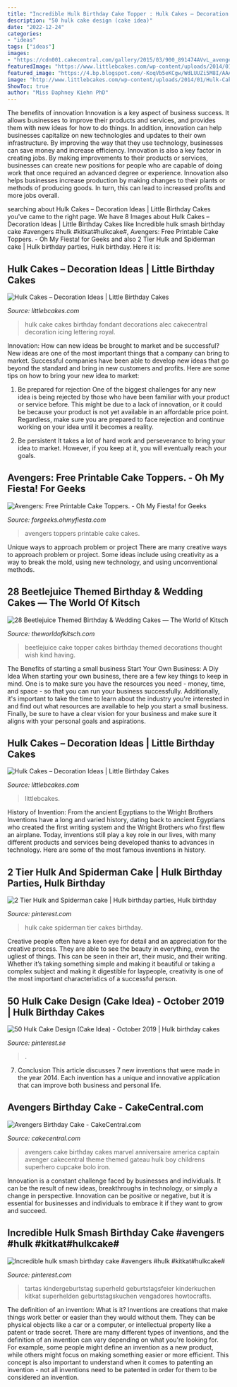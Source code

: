 ```yaml
---
title: "Incredible Hulk Birthday Cake Topper : Hulk Cakes – Decoration Ideas"
description: "50 hulk cake design (cake idea)"
date: "2022-12-24"
categories:
- "ideas"
tags: ["ideas"]
images:
- "https://cdn001.cakecentral.com/gallery/2015/03/900_891474AVvL_avengers-birthday-cake.jpg"
featuredImage: "https://www.littlebcakes.com/wp-content/uploads/2014/01/Hulk-Cake-Ideas.jpg"
featured_image: "https://4.bp.blogspot.com/-KoqVb5eKCgw/WdLUUZi5M8I/AAAAAAAHzhs/-tFrDcdZ1t4CAY1yr8Y3eZ-3N2cvqvwjQCLcBGAs/s1600/avengers-free-printable-toppers-for-cakes-039.jpg"
image: "http://www.littlebcakes.com/wp-content/uploads/2014/01/Hulk-Cakes-Images.jpg"
ShowToc: true
author: "Miss Daphney Kiehn PhD"
---
```



The benefits of innovation
Innovation is a key aspect of business success. It allows businesses to improve their products and services, and provides them with new ideas for how to do things. In addition, innovation can help businesses capitalize on new technologies and updates to their own infrastructure. By improving the way that they use technology, businesses can save money and increase efficiency.
Innovation is also a key factor in creating jobs. By making improvements to their products or services, businesses can create new positions for people who are capable of doing work that once required an advanced degree or experience. Innovation also helps businesses increase production by making changes to their plants or methods of producing goods. In turn, this can lead to increased profits and more jobs overall.

	

		
searching about Hulk Cakes – Decoration Ideas | Little Birthday Cakes you've came to the right page. We have 8 Images about Hulk Cakes – Decoration Ideas | Little Birthday Cakes like Incredible hulk smash birthday cake #avengers #hulk #kitkat#hulkcake#, Avengers: Free Printable Cake Toppers. - Oh My Fiesta! for Geeks and also 2 Tier Hulk and Spiderman cake | Hulk birthday parties, Hulk birthday. Here it is:
		
    
## Hulk Cakes – Decoration Ideas | Little Birthday Cakes

<img loading=lazy src="http://www.littlebcakes.com/wp-content/uploads/2014/01/Hulk-Cakes-Images.jpg" onerror="this.onerror=null;this.src='https://tse2.mm.bing.net/th?id=OIP.3gz4VSB62_nW-DR3VVBRRwHaJ4&amp;pid=15.1';" alt="Hulk Cakes – Decoration Ideas | Little Birthday Cakes">

_Source: littlebcakes.com_

>hulk cake cakes birthday fondant decorations alec cakecentral decoration icing lettering royal. 

	

Innovation: How can new ideas be brought to market and be successful?
New ideas are one of the most important things that a company can bring to market. Successful companies have been able to develop new ideas that go beyond the standard and bring in new customers and profits. Here are some tips on how to bring your new idea to market:
1. Be prepared for rejection
One of the biggest challenges for any new idea is being rejected by those who have been familiar with your product or service before. This might be due to a lack of innovation, or it could be because your product is not yet available in an affordable price point. Regardless, make sure you are prepared to face rejection and continue working on your idea until it becomes a reality.

2. Be persistent
It takes a lot of hard work and perseverance to bring your idea to market. However, if you keep at it, you will eventually reach your goals.

    
## Avengers: Free Printable Cake Toppers. - Oh My Fiesta! For Geeks

<img loading=lazy src="https://4.bp.blogspot.com/-KoqVb5eKCgw/WdLUUZi5M8I/AAAAAAAHzhs/-tFrDcdZ1t4CAY1yr8Y3eZ-3N2cvqvwjQCLcBGAs/s1600/avengers-free-printable-toppers-for-cakes-039.jpg" onerror="this.onerror=null;this.src='https://tse2.mm.bing.net/th?id=OIP.M_9IJFKlvWfk4kgru1L7nwHaKd&amp;pid=15.1';" alt="Avengers: Free Printable Cake Toppers. - Oh My Fiesta! for Geeks">

_Source: forgeeks.ohmyfiesta.com_

>avengers toppers printable cake cakes. 

	

Unique ways to approach problem or project
There are many creative ways to approach problem or project. Some ideas include using creativity as a way to break the mold, using new technology, and using unconventional methods.

    
## 28 Beetlejuice Themed Birthday &amp; Wedding Cakes — The World Of Kitsch

<img loading=lazy src="http://static1.squarespace.com/static/511f4a7ce4b083f0a83f6a49/t/542b024de4b0852297e9de96/1412104784526/image.jpg" onerror="this.onerror=null;this.src='https://tse2.mm.bing.net/th?id=OIP.dkbX-xdCpjK8e84PswLzNwHaJ4&amp;pid=15.1';" alt="28 Beetlejuice Themed Birthday &amp; Wedding Cakes — The World of Kitsch">

_Source: theworldofkitsch.com_

>beetlejuice cake topper cakes birthday themed decorations thought wish kind having. 

	

The Benefits of starting a small business
Start Your Own Business: A Diy Idea 
When starting your own business, there are a few key things to keep in mind. One is to make sure you have the resources you need - money, time, and space - so that you can run your business successfully. Additionally, it's important to take the time to learn about the industry you're interested in and find out what resources are available to help you start a small business. Finally, be sure to have a clear vision for your business and make sure it aligns with your personal goals and aspirations.

    
## Hulk Cakes – Decoration Ideas | Little Birthday Cakes

<img loading=lazy src="https://www.littlebcakes.com/wp-content/uploads/2014/01/Hulk-Cake-Ideas.jpg" onerror="this.onerror=null;this.src='https://tse4.mm.bing.net/th?id=OIP.YRLp4xFvRdmur3qUP99u5QHaJ4&amp;pid=15.1';" alt="Hulk Cakes – Decoration Ideas | Little Birthday Cakes">

_Source: littlebcakes.com_

>littlebcakes. 

	

History of Invention: From the ancient Egyptians to the Wright Brothers
Inventions have a long and varied history, dating back to ancient Egyptians who created the first writing system and the Wright Brothers who first flew an airplane. Today, inventions still play a key role in our lives, with many different products and services being developed thanks to advances in technology. Here are some of the most famous inventions in history.

    
## 2 Tier Hulk And Spiderman Cake | Hulk Birthday Parties, Hulk Birthday

<img loading=lazy src="https://i.pinimg.com/736x/17/fb/d4/17fbd41eba14f515e94f7c608b18fb60--hulk-cake-spiderman.jpg" onerror="this.onerror=null;this.src='https://tse1.mm.bing.net/th?id=OIP.q7VBZp-5MlMUQkQGLZ0IKwHaJ-&amp;pid=15.1';" alt="2 Tier Hulk and Spiderman cake | Hulk birthday parties, Hulk birthday">

_Source: pinterest.com_

>hulk cake spiderman tier cakes birthday. 

	

Creative people often have a keen eye for detail and an appreciation for the creative process. They are able to see the beauty in everything, even the ugliest of things. This can be seen in their art, their music, and their writing. Whether it’s taking something simple and making it beautiful or taking a complex subject and making it digestible for laypeople, creativity is one of the most important characteristics of a successful person.

    
## 50 Hulk Cake Design (Cake Idea) - October 2019 | Hulk Birthday Cakes

<img loading=lazy src="https://i.pinimg.com/736x/bf/8b/ff/bf8bff2500e8bb1e89852d23a6d78cf8.jpg" onerror="this.onerror=null;this.src='https://tse3.mm.bing.net/th?id=OIP.jUSOfm7xjSOwTJThvxmwSgHaHa&amp;pid=15.1';" alt="50 Hulk Cake Design (Cake Idea) - October 2019 | Hulk birthday cakes">

_Source: pinterest.se_

>. 

	

7. Conclusion
This article discusses 7 new inventions that were made in the year 2014. Each invention has a unique and innovative application that can improve both business and personal life.

    
## Avengers Birthday Cake - CakeCentral.com

<img loading=lazy src="https://cdn001.cakecentral.com/gallery/2015/03/900_891474AVvL_avengers-birthday-cake.jpg" onerror="this.onerror=null;this.src='https://tse2.mm.bing.net/th?id=OIP.6YnjSCsdvb1oD63ngwSE3QHaJ6&amp;pid=15.1';" alt="Avengers Birthday Cake - CakeCentral.com">

_Source: cakecentral.com_

>avengers cake birthday cakes marvel anniversaire america captain avenger cakecentral theme themed gateau hulk boy childrens superhero cupcake bolo iron. 

	

Innovation is a constant challenge faced by businesses and individuals. It can be the result of new ideas, breakthroughs in technology, or simply a change in perspective. Innovation can be positive or negative, but it is essential for businesses and individuals to embrace it if they want to grow and succeed.

    
## Incredible Hulk Smash Birthday Cake #avengers #hulk #kitkat#hulkcake#

<img loading=lazy src="https://i.pinimg.com/736x/90/86/b2/9086b24f8770c7f9e8077c31bcc0e049.jpg" onerror="this.onerror=null;this.src='https://tse4.mm.bing.net/th?id=OIP.AVB8YYx_hvQUOkVM_G5YBgHaJ3&amp;pid=15.1';" alt="Incredible hulk smash birthday cake #avengers #hulk #kitkat#hulkcake#">

_Source: pinterest.com_

>tartas kindergeburtstag superheld geburtstagsfeier kinderkuchen kitkat superhelden geburtstagskuchen vengadores howtocrafts. 

	

The definition of an invention: What is it?
Inventions are creations that make things work better or easier than they would without them. They can be physical objects like a car or a computer, or intellectual property like a patent or trade secret. There are many different types of inventions, and the definition of an invention can vary depending on what you're looking for. For example, some people might define an invention as a new product, while others might focus on making something easier or more efficient. This concept is also important to understand when it comes to patenting an invention - not all inventions need to be patented in order for them to be considered an invention.

